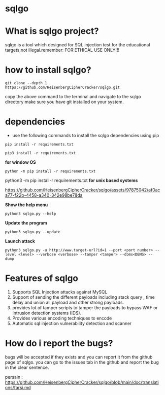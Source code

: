# sqlgo

# What is sqlgo project?
sqlgo is a tool which designed for SQL injection test for the educational targets,not illegal.remember: FOR ETHICAL USE ONLY!!!

# how to install sqlgo?
```
git clone --depth 1 https://github.com/HeisenbergCipherCracker/sqlgo.git
```
copy the above command to the terminal and navigate to the sqlgo directory
make sure you have git installed on your system.

# dependencies
- use the following commands to install the sqlgo dependencies using pip 
```
pip install -r requirements.txt
```
```
pip3 install -r requirements.txt
```
**for window OS**
```
python -m pip install -r requirements.txt
```
python3 -m pip install-r requirements.txt
**for unix based systems**




https://github.com/HeisenbergCipherCracker/sqlgo/assets/97875042/af0aca77-f22b-4458-a340-342e98be78da


**Show the help menu**
```
python3 sqlgo.py --help
```

**Update the program**

```
python3 sqlgo.py --update
```

**Launch attack**
```
python3 sqlgo.py -u http://www.target-url?id=1 --port <port number> --level <level> --verbose <verbose> --tamper <tamper> --dbms<DBMS> --dump
```
# Features of sqlgo
1) Supports SQL Injection attacks against MySQL
2) Support of sending the different payloads including stack query , time delay and union all payload and other strong payloads.
3) provides lot of tamper scripts to tamper the payloads to  bypass WAF or Intrusion detection systems (IDS).
4) Provides various encoding techniques to encode
5) Automatic sql injection vulnerability detection and scanner 


# How do i report the bugs?
bugs will be accepted if they exists and you can report it from the github page of sqlgo. you can go to the issues tab in the github and report the bug in the clear sentence.

persain : https://github.com/HeisenbergCipherCracker/sqlgo/blob/main/doc/translations/farsi.md
